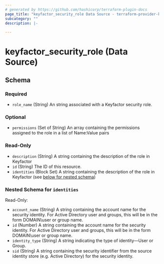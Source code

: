 ```yaml
---
# generated by https://github.com/hashicorp/terraform-plugin-docs
page_title: "keyfactor_security_role Data Source - terraform-provider-keyfactor"
subcategory: ""
description: |-
  
---
```


# keyfactor_security_role (Data Source)





<!-- schema generated by tfplugindocs -->
## Schema

### Required

- `role_name` (String) An string associated with a Keyfactor security role.

### Optional

- `permissions` (Set of String) An array containing the permissions assigned to the role in a list of Name:Value pairs

### Read-Only

- `description` (String) A string containing the description of the role in Keyfactor
- `id` (String) The ID of this resource.
- `identities` (Block Set) A string containing the description of the role in Keyfactor (see [below for nested schema](#nestedblock--identities))

<a id="nestedblock--identities"></a>
### Nested Schema for `identities`

Read-Only:

- `account_name` (String) A string containing the account name for the security identity. For Active Directory user and groups, this will be in the form DOMAIN\\user or group name.
- `id` (Number) A string containing the account name for the security identity. For Active Directory user and groups, this will be in the form DOMAIN\\user or group name.
- `identity_type` (String) A string indicating the type of identity—User or Group.
- `sid` (String) A string containing the security identifier from the source identity store (e.g. Active Directory) for the security identity.


